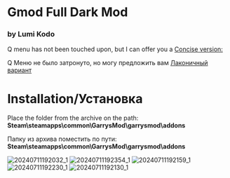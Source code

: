 # Gmod Full Dark Mod
### by Lumi Kodo
Q menu has not been touched upon, but I can offer you a [Сoncise version:](https://steamcommunity.com/sharedfiles/filedetails/?id=2788107396&searchtext=Dark+UI+Spawnmenu) 

Q Меню не было затронуто, но могу предложить вам [Лаконичный вариант](https://steamcommunity.com/sharedfiles/filedetails/?id=2788107396&searchtext=Dark+UI+Spawnmenu)

# Installation/Установка
Place the folder from the archive on the path: __Steam\steamapps\common\GarrysMod\garrysmod\addons__

Папку из архива поместить по пути: __Steam\steamapps\common\GarrysMod\garrysmod\addons__


![20240711192032_1](https://github.com/LumiKodo/Gmod-Full-Dark-Mod/assets/168643324/bebdd008-5cd3-48b3-a476-99ae95421693)
![20240711192354_1](https://github.com/LumiKodo/Gmod-Full-Dark-Mod/assets/168643324/f69a3e5a-6faa-4d31-a85e-46696e2f8243)
![20240711192159_1](https://github.com/LumiKodo/Gmod-Full-Dark-Mod/assets/168643324/0df53a90-3118-4145-93a5-d8c98c20ca66)
![20240711192230_1](https://github.com/LumiKodo/Gmod-Full-Dark-Mod/assets/168643324/0c75085c-7bbb-450f-b87b-dbd961fde288)
![20240711192130_1](https://github.com/LumiKodo/Gmod-Full-Dark-Mod/assets/168643324/33b2c0b4-132c-4311-907e-a5500d2b4175)
